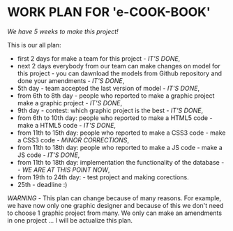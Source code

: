 # WORK PLAN FOR 'e-COOK-BOOK'

*We have 5 weeks to make this project!*

This is our all plan:

- first 2 days for make a team for this project - *IT'S DONE*,
- next 2 days everybody from our team can make changes on model for this project - you can dawnload the models from Github  repository and done your amendments - *IT'S DONE*,
- 5th day - team accepted the last version of model - *IT'S DONE*,
- from 6th to 8th day - people who reported to make a graphic project make a graphic project - *IT'S DONE*,
- 9th day - contest: which graphic project is the best - *IT'S DONE*,
- from 6th to 10th day: people who reported to make a HTML5 code - make a HTML5 code - *IT'S DONE*,
- from 11th to 15th day: people who reported to make a CSS3 code - make a CSS3 code - *MINOR CORRECTIONS*,
- from 11th to 18th day: people who reported to make a JS code - make a JS code - *IT'S DONE*,
- from 11th to 18th day: implementation the functionality of the database - - *WE ARE AT THIS POINT NOW*,
- from 19th to 24th day: - test project and making corections.
- 25th - deadline :)

*WARNING* - This plan can change because of many reasons. For example, we have now only one graphic designer and because of this we don't need to choose 1 graphic project from many. We only can make an amendments in one project ...
I will be actualize this plan.
